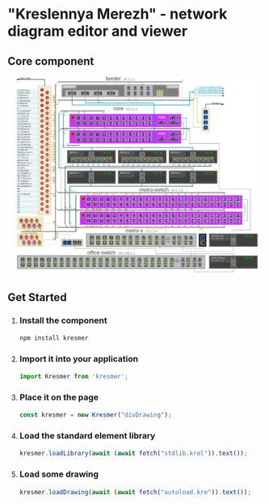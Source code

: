 # "Kreslennya Merezh" - network diagram editor and viewer
## Core component

![screenshot](./src/assets/screenshot.jpg)

## Get Started

1. ### Install the component

    ```bash
    npm install kresmer
    ```

1. ### Import it into your application

    ```typescript
    import Kresmer from 'kresmer';
    ```

1. ### Place it on the page

    ```typescript
    const kresmer = new Kresmer("divDrawing");
    ```
1. ### Load the standard element library
    ```typescript
    kresmer.loadLibrary(await (await fetch("stdlib.krel")).text());
1. ### Load some drawing
    ```typescript
    kresmer.loadDrawing(await (await fetch("autoload.kre")).text());
    